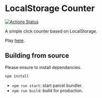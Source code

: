 # LocalStorage Counter
[![Actions Status](https://github.com/tsuu32/localstorage-counter/workflows/build/badge.svg)](https://github.com/tsuu32/localstorage-counter/actions)

A simple click counter based on LocalStorage.

Play [here](https://tsuu32.github.io/localstorage-counter/).

## Building from source
Please ensure to install dependancies.
```sh
npm install
```

- `npm run start`: start parcel bundler.
- `npm run build`: build for production.
